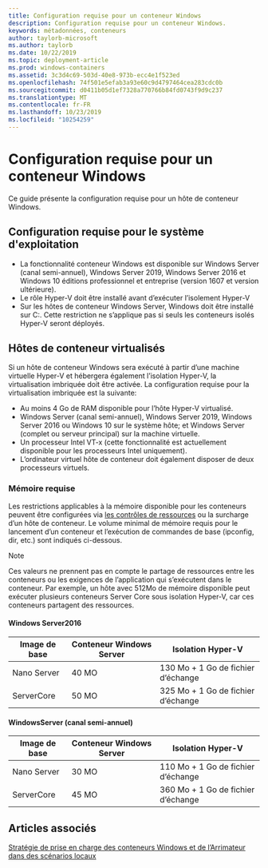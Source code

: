 ```yaml
---
title: Configuration requise pour un conteneur Windows
description: Configuration requise pour un conteneur Windows.
keywords: métadonnées, conteneurs
author: taylorb-microsoft
ms.author: taylorb
ms.date: 10/22/2019
ms.topic: deployment-article
ms.prod: windows-containers
ms.assetid: 3c3d4c69-503d-40e8-973b-ecc4e1f523ed
ms.openlocfilehash: 74f501e5efab3a93e60c9d4797464cea283cdc0b
ms.sourcegitcommit: d0411b05d1ef7328a770766b84fd0743f9d9c237
ms.translationtype: MT
ms.contentlocale: fr-FR
ms.lasthandoff: 10/23/2019
ms.locfileid: "10254259"
---
```

# <a name="windows-container-requirements"></a>Configuration requise pour un conteneur Windows

Ce guide présente la configuration requise pour un hôte de conteneur Windows.

## <a name="operating-system-requirements"></a>Configuration requise pour le système d'exploitation

- La fonctionnalité conteneur Windows est disponible sur Windows Server (canal semi-annuel), Windows Server 2019, Windows Server 2016 et Windows 10 éditions professionnel et entreprise (version 1607 et version ultérieure).
- Le rôle Hyper-V doit être installé avant d’exécuter l’isolement Hyper-V
- Sur les hôtes de conteneur Windows Server, Windows doit être installé sur C:\. Cette restriction ne s’applique pas si seuls les conteneurs isolés Hyper-V seront déployés.

## <a name="virtualized-container-hosts"></a>Hôtes de conteneur virtualisés

Si un hôte de conteneur Windows sera exécuté à partir d’une machine virtuelle Hyper-V et hébergera également l’isolation Hyper-V, la virtualisation imbriquée doit être activée. La configuration requise pour la virtualisation imbriquée est la suivante:

- Au moins 4 Go de RAM disponible pour l’hôte Hyper-V virtualisé.
- Windows Server (canal semi-annuel), Windows Server 2019, Windows Server 2016 ou Windows 10 sur le système hôte; et Windows Server (complet ou serveur principal) sur la machine virtuelle.
- Un processeur Intel VT-x (cette fonctionnalité est actuellement disponible pour les processeurs Intel uniquement).
- L’ordinateur virtuel hôte de conteneur doit également disposer de deux processeurs virtuels.

### <a name="memory-requirements"></a>Mémoire requise

Les restrictions applicables à la mémoire disponible pour les conteneurs peuvent être configurées via [les contrôles de ressources](https://docs.microsoft.com/virtualization/windowscontainers/manage-containers/resource-controls) ou la surcharge d’un hôte de conteneur.  Le volume minimal de mémoire requis pour le lancement d’un conteneur et l’exécution de commandes de base (ipconfig, dir, etc.) sont indiqués ci-dessous.

>[!NOTE]
>Ces valeurs ne prennent pas en compte le partage de ressources entre les conteneurs ou les exigences de l’application qui s’exécutent dans le conteneur.  Par exemple, un hôte avec 512Mo de mémoire disponible peut exécuter plusieurs conteneurs Server Core sous isolation Hyper-V, car ces conteneurs partagent des ressources.

#### <a name="windows-server-2016"></a>Windows Server2016

| Image de base  | Conteneur Windows Server | Isolation Hyper-V    |
| ----------- | ------------------------ | -------------------- |
| Nano Server | 40 MO                     | 130 Mo + 1 Go de fichier d’échange |
| ServerCore | 50 MO                     | 325 Mo + 1 Go de fichier d’échange |

#### <a name="windows-server-semi-annual-channel"></a>WindowsServer (canal semi-annuel)

| Image de base  | Conteneur Windows Server | Isolation Hyper-V    |
| ----------- | ------------------------ | -------------------- |
| Nano Server | 30 MO                     | 110 Mo + 1 Go de fichier d’échange |
| ServerCore | 45 MO                     | 360 Mo + 1 Go de fichier d’échange |

## <a name="see-also"></a>Articles associés

[Stratégie de prise en charge des conteneurs Windows et de l’Arrimateur dans des scénarios locaux](https://support.microsoft.com/help/4489234/support-policy-for-windows-containers-and-docker-on-premises)